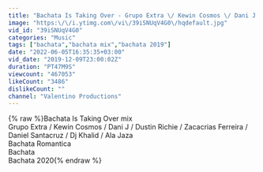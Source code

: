 ```yaml
---
title: "Bachata Is Taking Over - Grupo Extra \/ Kewin Cosmos \/ Dani J \/ Dustin Richie \/ Zacacrias Ferreira"
image: "https:\/\/i.ytimg.com\/vi\/39iSNUqV4G0\/hqdefault.jpg"
vid_id: "39iSNUqV4G0"
categories: "Music"
tags: ["bachata","bachata mix","bachata 2019"]
date: "2022-06-05T16:35:35+03:00"
vid_date: "2019-12-09T23:00:02Z"
duration: "PT47M9S"
viewcount: "467053"
likeCount: "3486"
dislikeCount: ""
channel: "Valentino Productions"
---
```

{% raw %}Bachata Is Taking Over mix<br />Grupo Extra / Kewin Cosmos / Dani J / Dustin Richie / Zacacrias Ferreira / Daniel Santacruz / Dj Khalid / Ala Jaza<br />Bachata Romantica<br />Bachata<br />Bachata 2020{% endraw %}

